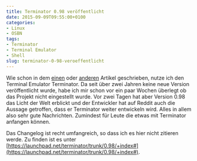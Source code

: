 ```yaml
---
title: Terminator 0.98 veröffentlicht
date: 2015-09-09T09:55:00+0100
categories:
- Linux
- OSBN
tags:
- Terminator
- Terminal Emulator
- Shell
slug: terminator-0-98-veroeffentlicht
---
```

Wie schon in dem [einen](https://fryboyter.de/ich-muss-terminieren) oder [anderen](https://fryboyter.de/fenstertitel-von-terminator-verbindung-mit-der-zsh) Artikel geschrieben, nutze ich den Terminal Emulator Terminator. Da seit über zwei Jahren keine neue Version veröffentlicht wurde, habe ich mir schon vor ein paar Wochen überlegt ob das Projekt nicht eingestellt wurde. Vor zwei Tagen hat aber Version 0.98 das Licht der Welt erblickt und der Entwickler hat auf Reddit auch die Aussage getroffen, dass er Terminator weiter entwickeln wird. Alles in allem also sehr gute Nachrichten. Zumindest für Leute die etwas mit Terminator anfangen können.

Das Changelog ist recht umfangreich, so dass ich es hier nicht zitieren werde. Zu finden ist es unter [https://launchpad.net/terminator/trunk/0.98/+index#](https://launchpad.net/terminator/trunk/0.98/+index#).
